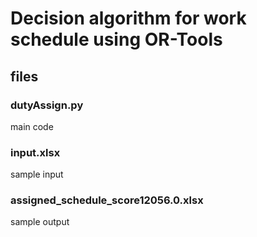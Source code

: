 # Decision algorithm for work schedule using OR-Tools
## files
### dutyAssign.py
main code
### input.xlsx
sample input
### assigned_schedule_score12056.0.xlsx
sample output
